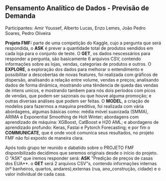 ## Pensamento Analítico de Dados - Previsão de Demanda
Participantes: Amir Youssef, Alberto Lucas, Enzo Lemes, João Pedro Soares, Pedro Oliveira

**Projeto FMF:** parte de uma competição do Kaggle, cujo a pergunta que será respondida, o **ASK** é prever a quantidade total de produtos vendidos em cada loja para o conjunto de teste. O **GET**, os dados nescessários para responder a pergunta, são basicamente 6 arquivos CSV, contendo informações sobre as lojas, vendas, categorias de produtos e outros. O **EXPLORE**, a exploração dos dados para melhorar o entendimento e possibilitar a descobertas de novas features, foi realizada com gráficos de dispersão, analisando a relação entre volume, vendas e preços; analisando dados de forma dinâmica, mostrando uma têndencia de queda das vendas de intens unicos, e mostrando tambem para nós dois períodos com picos de vendas, que podem ser sazonais ou que houve alguma promoção; e outras diversas análises que podem ser feitas. O **MODEL**, a criação de modelos para fazermos a maquina preditiva, foi realizada com vária abordagens, algumas básicas como: média móvel suavizada (SMMA), ARIMA e Exponential Smoothing de Holt Winter; abordagens com aprendizado de máquina: XGBoost, CatBoost e H20 AML; e abordagens de aprendizado profundo: Keras, Fastai e Pytorch Forecasting; e por fim o **COMMUNICATE**, que é onde você comunica seus resultados, no projeto FMF não foi exposto de maneira clara.


Após todo grupo ter reunido e dabatido sobre o PROJETO FMF disponibilizado decidimos que seremos originais desde o início do projeto.
O "ASK" que iremos responder será: **ASK** "Predição de preços de casas dos EUA**. o **GET** será 2 arquivos CSV"s, contendo informações internas (nº banheiros, quartos, andares),externas (rua, ano_construção, cidade) e o valor individual de cada casa.

